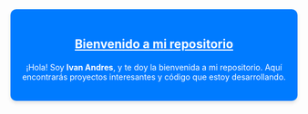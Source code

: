 <div style="background-color: #007bff; color: #fff; padding: 20px; text-align: center; border-radius: 10px; box-shadow: 0 4px 6px rgba(0, 0, 0, 0.1);">
    <h2 style="margin-bottom: 20px; text-decoration: underline;">Bienvenido a mi repositorio</h2>
    <p>¡Hola! Soy <span style="font-weight: bold;">Ivan Andres</span>, y te doy la bienvenida a mi repositorio. Aquí encontrarás proyectos interesantes y código que estoy desarrollando.</p>
</div>
